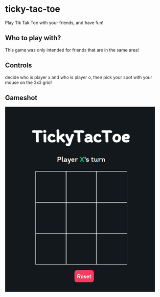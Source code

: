 # ticky-tac-toe
Play Tik Tak Toe with your friends, and have fun!

## Who to play with?
This game was only intended for friends that are in the same area!

## Controls
decide who is player x and who is player o, then pick your spot with your mouse on the 3x3 grid!

## Gameshot

![Title screen](https://raw.githubusercontent.com/ProjectDest/ticky-tac-toe/main/Screenshots/Maingame.jpeg)
